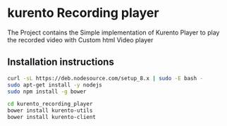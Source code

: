 # kurento Recording player

The Project contains the Simple implementation of Kurento Player to play the recorded video with Custom html Video player  

## Installation instructions
```bash
curl -sL https://deb.nodesource.com/setup_8.x | sudo -E bash -
sudo apt-get install -y nodejs
sudo npm install -g bower
```

```bash
cd kurento_recording_player
bower install kurento-utils
bower install kurento-client
```
    
    